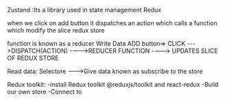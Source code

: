Zustand :Its a library used in state management
Redux

when we click on add button it dispatches an action which calls a function which modify the slice redux store 

function is known as a reducer
Write Data
ADD button=> CLICK  --->DISPATCH(ACTION)  ---->REDUCER FUNCTION ----> UPDATES SLICE OF REDUX STORE

Read data:
Selectore --->Give data known as subscribe to the store

Redux toolkit:
  -install Redux toolkit @reduxjs/toolkit and react-redux
  -Build our own store
  -Connect to